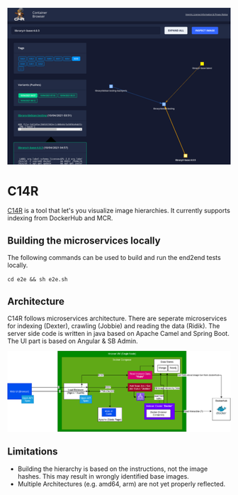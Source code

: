 <kbd>![Architecture](screenshot.png?raw=true)</kdb>

# C14R
[C14R](https://c14r.io/) is a tool that let's you visualize image hierarchies. It currently supports indexing from DockerHub and MCR.


## Building the microservices locally
The following commands can be used to build and run the end2end tests locally.

`cd e2e && sh e2e.sh`


## Architecture
C14R follows microservices architecture. There are seperate microservices for indexing (Dexter), crawling (Jobbie) and reading the data (Ridik). The server side code is written in java based on Apache Camel and Spring Boot. The UI part is based on Angular & SB Admin.


![Architecture](infra.png?raw=true)

## Limitations
- Building the hierarchy is based on the instructions, not the image hashes. This may result in wrongly identified base images.
- Multiple Architectures (e.g. amd64, arm) are not yet properly reflected.
